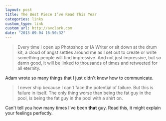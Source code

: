 ```yaml
---
layout: post
title: The Best Piece I’ve Read This Year
categories: links
custom_type: link
custom_url: http://avclark.com
date: "2013-09-04 16:50:32"
---
```

>Every time I open up Photoshop or IA Writer or sit down at the drum kit, a cloud of angst settles around me as I set out to create or write something people will find impressive. And not just impressive, but so damn good, it will be linked to thousands of times and retweeted for all eternity.

Adam wrote so many things that I just didn't know how to communicate.

>I never ship because I can't face the potential of failure. But this is failure in itself. The only thing worse than being the fat guy in the pool, is being the fat guy in the pool with a shirt on.

Can't tell you how many times I've been **that** guy. Read this, it might explain your feelings perfectly.